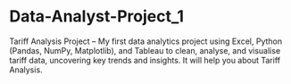  # Data-Analyst-Project_1
Tariff Analysis Project – My first data analytics project using Excel, Python (Pandas, NumPy, Matplotlib), and Tableau to clean, analyse, and visualise tariff data, uncovering key trends and insights.
It will help you about Tariff Analysis.
